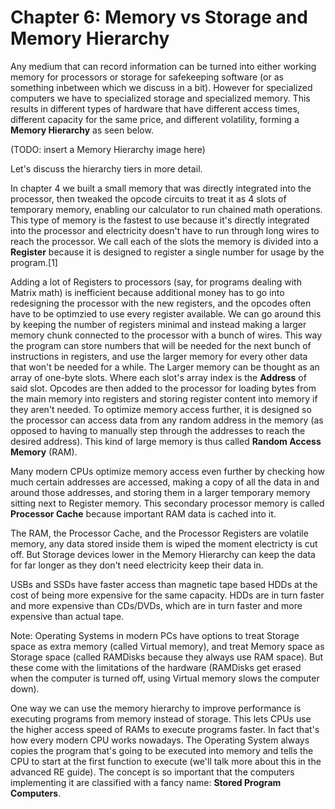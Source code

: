 # Chapter 6: Memory vs Storage and Memory Hierarchy

Any medium that can record information can be turned into either working memory for processors or storage for safekeeping software (or as something inbetween which we discuss in a bit). However for specialized computers we have to specialized storage and specialized memory. This results in different types of hardware that have different access times, different capacity for the same price, and different volatility, forming a **Memory Hierarchy** as seen below.

(TODO: insert a Memory Hierarchy image here)

Let's discuss the hierarchy tiers in more detail.

In chapter 4 we built a small memory that was directly integrated into the processor, then tweaked the opcode circuits to treat it as 4 slots of temporary memory, enabling our calculator to run chained math operations. This type of memory is the fastest to use because it's directly integrated into the processor and electricity doesn't have to run through long wires to reach the processor. We call each of the slots the memory is divided into a **Register** because it is designed to register a single number for usage by the program.[1]

Adding a lot of Registers to processors (say, for programs dealing with Matrix math) is inefficient because additional money has to go into redesigning the processor with the new registers, and the opcodes often have to be optimzied to use every register available. We can go around this by keeping the number of registers minimal and instead making a larger memory chunk connected to the processor with a bunch of wires. This way the program can store numbers that will be needed for the next bunch of instructions in registers, and use the larger memory for every other data that won't be needed for a while.
The Larger memory can be thought as an array of one-byte slots. Where each slot's array index is the **Address** of said slot. Opcodes are then added to the processor for loading bytes from the main memory into registers and storing register content into memory if they aren't needed. To optimize memory access further, it is designed so the processor can access data from any random address in the memory (as opposed to having to manually step through the addresses to reach the desired address). This kind of large memory is thus called **Random Access Memory** (RAM).

Many modern CPUs optimize memory access even further by checking how much certain addresses are accessed, making a copy of all the data in and around those addresses, and storing them in a larger temporary memory sitting next to Register memory. This secondary processor memory is called **Processor Cache** because important RAM data is cached into it.

The RAM, the Processor Cache, and the Processor Registers are volatile memory, any data stored inside them is wiped the moment electricty is cut off. But Storage devices lower in the Memory Hierarchy can keep the data for far longer as they don't need electricity keep their data in.

USBs and SSDs have faster access than magnetic tape based HDDs at the cost of being more expensive for the same capacity. HDDs are in turn faster and more expensive than CDs/DVDs, which are in turn faster and more expensive than actual tape.

Note: Operating Systems in modern PCs have options to treat Storage space as extra memory (called Virtual memory), and treat Memory space as Storage space (called RAMDisks because they always use RAM space). But these come with the limitations of the hardware (RAMDisks get erased when the computer is turned off, using Virtual memory slows the computer down).

One way we can use the memory hierarchy to improve performance is executing programs from memory instead of storage. This lets CPUs use the higher access speed of RAMs to execute programs faster. 
In fact that's how every modern CPU works nowadays. The Operating System always copies the program that's going to be executed into memory and tells the CPU to start at the first function to execute (we'll talk more about this in the advanced RE guide). The concept is so important that the computers implementing it are classified with a fancy name: **Stored Program Computers**.